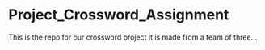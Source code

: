 # Project_Crossword_Assignment
This is the repo for our crossword project it is made from a team of three...
